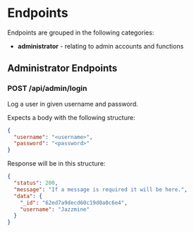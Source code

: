 # Endpoints

Endpoints are grouped in the following categories:

- **administrator** - relating to admin accounts and functions

## Administrator Endpoints

### POST /api/admin/login

Log a user in given username and password.

Expects a body with the following structure:

```json
{
  "username": "<username>",
  "password": "<password>"
}
```

Response will be in this structure:

```json
{
  "status": 200,
  "message": "If a message is required it will be here.",
  "data": {
    "_id": "62ed7a9decd60c19d0a0c6e4",
    "username": "Jazzmine"
  }
}
```
